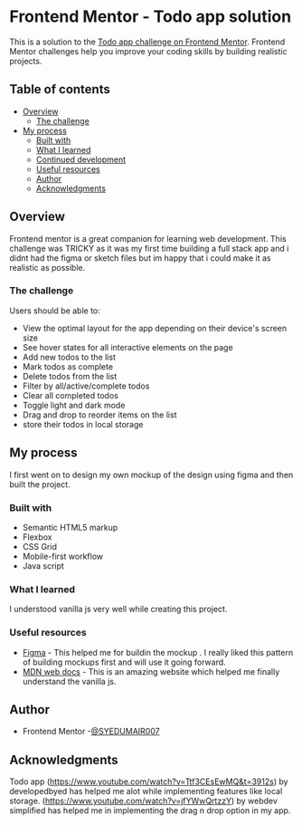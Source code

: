 # Frontend Mentor - Todo app solution

This is a solution to the [Todo app challenge on Frontend Mentor](https://www.frontendmentor.io/challenges/todo-app-Su1_KokOW). Frontend Mentor challenges help you improve your coding skills by building realistic projects. 

## Table of contents

- [Overview](#overview)
  - [The challenge](#the-challenge)
- [My process](#my-process)
  - [Built with](#built-with)
  - [What I learned](#what-i-learned)
  - [Continued development](#continued-development)
  - [Useful resources](#useful-resources)
  - [Author](#author)
  - [Acknowledgments](#acknowledgments)



## Overview
Frontend mentor is a great companion for learning web development. This challenge was TRICKY as it was my first time building a full stack app and i didnt had the figma or sketch files but im happy that i could make it as realistic as possible.
### The challenge

Users should be able to:

- View the optimal layout for the app depending on their device's screen size
- See hover states for all interactive elements on the page
- Add new todos to the list
- Mark todos as complete
- Delete todos from the list
- Filter by all/active/complete todos
- Clear all completed todos
- Toggle light and dark mode
- Drag and drop to reorder items on the list
- store their todos in local storage



## My process
I first went on to design my own mockup of the design using figma and then built the project.
### Built with

- Semantic HTML5 markup
- Flexbox
- CSS Grid
- Mobile-first workflow
- Java script

### What I learned
I understood vanilla js very well while creating this project.

### Useful resources

- [Figma](https://www.figma.com) - This helped me for buildin the mockup . I really liked this pattern of building mockups first and will use it going forward.
- [MDN web docs](https://developer.mozilla.org/en-US/) - This is an amazing website which helped me finally understand the vanilla js. 


## Author

- Frontend Mentor -[@SYEDUMAIR007](https://www.frontendmentor.io/profile/SYEDUMAIR007)



## Acknowledgments

Todo app (https://www.youtube.com/watch?v=Ttf3CEsEwMQ&t=3912s) by developedbyed has helped me alot while implementing features like local storage.
(https://www.youtube.com/watch?v=jfYWwQrtzzY) by webdev simplified has helped me in implementing the drag n drop option in my app.

